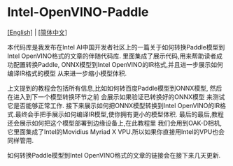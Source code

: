 # Intel-OpenVINO-Paddle
[[English]](README.md) | [[简体中文]](README_CN.md)

本代码库是我发布在Intel AI中国开发者社区上的一篇关于如何转换Paddle模型到Intel OpenVINO格式的文章的伴随代码库. 里面集成了展示代码,用来帮助读者成功配置转换Paddle, ONNX模型到Intel OpenVINO的IR格式,并且进一步展示如何编译IR格式的模型 从来进一步缩小模型体积.

上文提到的教程会包括所有信息,比如如何转百度Paddle模型到ONNX模型, 然后在进入到下一个模型转换环节之前 会展示如果验证已转换好的ONNX模型 来测试它是否能够正常工作.
接下来展示如何把ONNX模型转换到Intel OpenVINO的IR格式.最终会手把手展示如何编译IR模型,使你拥有更小的模型体积.
最后的最后,教程还会展示如何把这个模型部署到边缘设备上,在此教程里 我们会用到OAK-D相机,它里面集成了Intel的Movidius Myriad X VPU.所以如果你直接用Intel的VPU也会同样管用.

如何转换Paddle模型到Intel OpenVINO格式的文章的链接会在接下来几天更新.